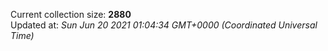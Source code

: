Current collection size: **2880**  
Updated at: *Sun Jun 20 2021 01:04:34 GMT+0000 (Coordinated Universal Time)*